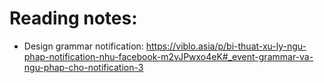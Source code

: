 # Reading notes:
- Design grammar notification: https://viblo.asia/p/bi-thuat-xu-ly-ngu-phap-notification-nhu-facebook-m2vJPwxo4eK#_event-grammar-va-ngu-phap-cho-notification-3 